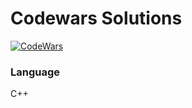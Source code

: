 # Codewars Solutions

[![CodeWars](https://www.codewars.com/users/Ducanger/badges/large)](https://www.codewars.com/users/Ducanger)

### Language

C++
